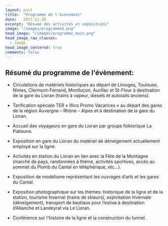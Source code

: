 ```yaml
---
layout: post
title:  "Programme de l'évènement"
date:   2017-12-20
excerpt: "Résumé des activités et expositions"
image: "/images/programme2.png"
head_image: "/images/programme_main.png"
head_image_raw_classes:
  - image
head_image_centered: true
comments: false
---
```


## Résumé du programme de l'évènement:

* Circulations de matériels historiques au départ de Limoges, Toulouse, Nîmes, Clermont-Ferrand, Montluçon, Aurillac et St-Flour à destination de la gare du Lioran (trains à vapeur, diesels et autorails anciens).

* Tarification spéciale TER « Illico Promo Vacances » au départ des gares de la région Auvergne – Rhône – Alpes et à destination de la gare du Lioran.

* Accueil des voyageurs en gare du Lioran par groupe folklorique La Piatoune.

* Exposition en gare du Lioran du matériel de déneigement actuellement employé sur la ligne.

* Activités en station du Lioran en lien avec la Fête de la Montagne (marché de pays, randonnées à thème, activités sportives, accès au sommet du Plomb du Cantal en téléphérique, etc...).

* Exposition de modélisme représentant les ouvrages d’arts et les gares du Cantal.

* Exposition photographique sur les thèmes: historique de la ligne et de la station, tourisme hivernal (trains de skieurs), exploitation hivernale (déneigement), transport de bestiaux pour l’estive à destination d’Allanche et Landeyrat via Le Lioran.

* Conférence sur l'histoire de la ligne et la construction du tunnel.
